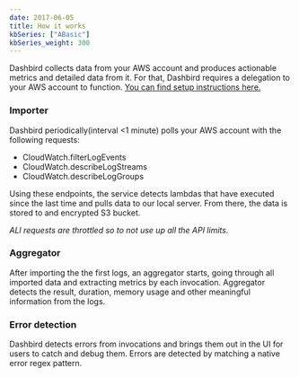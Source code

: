 ```yaml
---
date: 2017-06-05
title: How it works
kbSeries: ["ABasic"]
kbSeries_weight: 300
---
```


Dashbird collects data from your AWS account and produces actionable metrics and detailed data from it.
For that, Dashbird requires a delegation to your AWS account to function. [You can find setup instructions here.](/help/basic/get-started)

### Importer

Dashbird periodically(interval <1 minute) polls your AWS account with the following requests:

- CloudWatch.filterLogEvents
- CloudWatch.describeLogStreams
- CloudWatch.describeLogGroups

Using these endpoints, the service detects lambdas that have executed since the last time and pulls data to our local server. From there, the data is stored to and encrypted S3 bucket.

_ALl requests are throttled so to not use up all the API limits._


### Aggregator
After importing the the first logs, an aggregator starts, going through all imported data and extracting metrics by each invocation. Aggregator detects the result, duration, memory usage and other meaningful information from the logs.

### Error detection
Dashbird detects errors from invocations and brings them out in the UI for users to catch and debug them. Errors are detected by matching a native error regex pattern.

